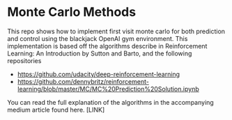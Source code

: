 # Monte Carlo Methods
This repo shows how to implement first visit monte carlo for both prediction and control using the blackjack OpenAI gym environment.
This implementation is based off the algorithms describe in Reinforcement Learning: An Introduction by Sutton and Barto, and the following repositories

* https://github.com/udacity/deep-reinforcement-learning
* https://github.com/dennybritz/reinforcement-learning/blob/master/MC/MC%20Prediction%20Solution.ipynb

You can read the full explanation of the algorithms in the accompanying medium article found here.
[LINK]
